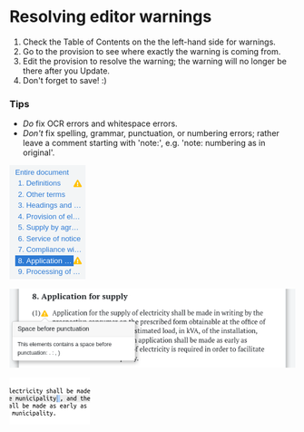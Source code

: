 # Resolving editor warnings

1. Check the Table of Contents on the the left-hand side for warnings.
2. Go to the provision to see where exactly the warning is coming from.
3. Edit the provision to resolve the warning; the warning will no longer be there after you Update.
4. Don't forget to save! :\)

### Tips

* _Do_ fix OCR errors and whitespace errors.
* _Don't_ fix spelling, grammar, punctuation, or numbering errors; rather leave a comment starting with 'note:', e.g. 'note: numbering as in original'.

![Go to the provision](../.gitbook/assets/image%20%2856%29.png)

![Read the message](../.gitbook/assets/image%20%2838%29.png)

![Delete the space before the comma](../.gitbook/assets/image%20%2877%29.png)

